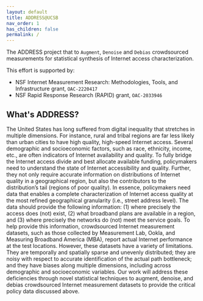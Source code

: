 ```yaml
---
layout: default
title: ADDRESS@UCSB
nav_order: 1
has_children: false
permalink: /
---
```


The ADDRESS project that to `Augment`, `Denoise` and `Debias` crowdsourced measurements for statistical synthesis of Internet access characterization.

This effort is supported by:
* NSF Internet Measurement Research: Methodologies, Tools, and Infrastructure grant, `OAC-2220417`
* NSF Rapid Response Research (RAPID) grant, `OAC-2033946`


## What's ADDRESS?

The United States has long suffered from digital inequality that stretches in multiple dimensions. For instance, rural and tribal regions are far less likely than urban cities to have high quality, high-speed Internet access. Several demographic and socioeconomic factors, such as race, ethnicity, income, etc., are often indicators of Internet availability and quality. To fully bridge the Internet access divide and best allocate available funding, policymakers need to understand the state of Internet accessibility and quality. Further, they not only require accurate information on distributions of Internet quality in a geographical region, but also the contributors to the distribution’s tail (regions of poor quality). In essence, policymakers need data that enables a complete characterization of Internet access quality at the most refined geographical granularity (i.e., street address level). The data should provide the following information: (1) where precisely the access does (not) exist, (2) what broadband plans are available in a region, and (3) where precisely the networks do (not) meet the service goals. To help provide this information, crowdsourced Internet measurement datasets, such as those collected by Measurement Lab, Ookla, and Measuring Broadband America (MBA), report actual Internet performance at the test locations. However, these datasets have a variety of limitations. They are temporally and spatially sparse and unevenly distributed; they are noisy with respect to accurate identification of the actual path bottleneck; and they have biases along multiple dimensions, including across demographic and socioeconomic variables. Our work will address these deficiencies through novel statistical techniques to augment, denoise, and debias crowdsourced Internet measurement datasets to provide the critical policy data discussed above.
